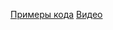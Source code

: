 [Примеры кода](https://git.lab.karpov.courses/de/spark/-/tree/master/practice2)
[Видео](https://lab.karpov.courses/learning/355/module/3433/lesson/30415/85503/400897/)